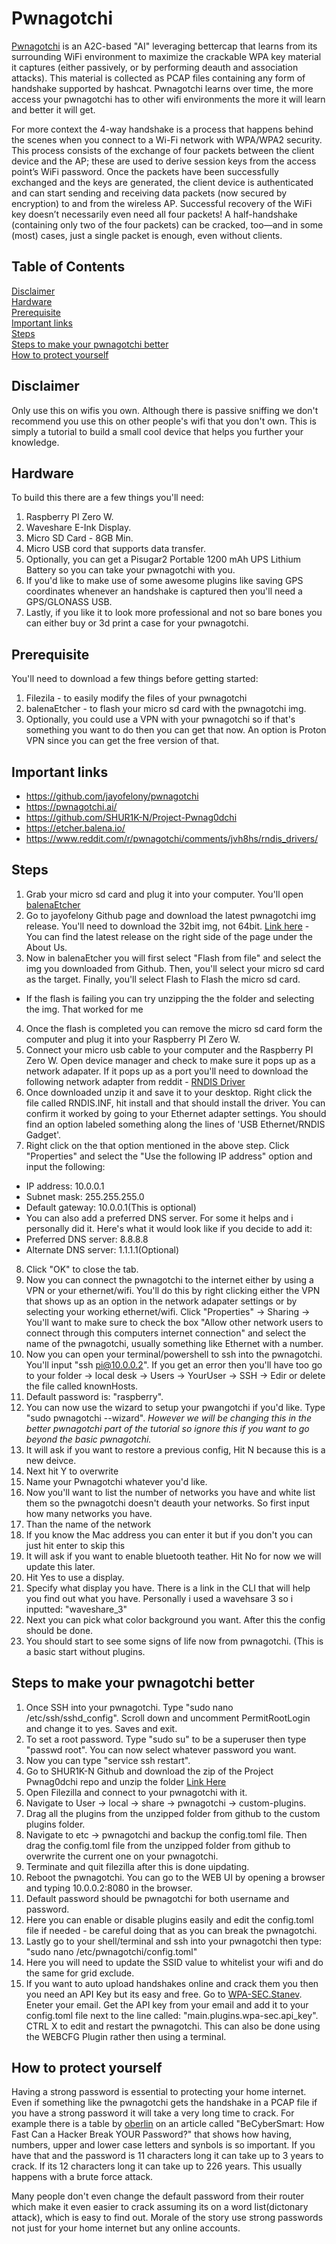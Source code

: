 # Pwnagotchi
[Pwnagotchi](https://pwnagotchi.ai/) is an A2C-based "AI" leveraging bettercap that learns from its surrounding WiFi environment to maximize the crackable WPA key material it captures (either passively, or by performing deauth and association attacks). This material is collected as PCAP files containing any form of handshake supported by hashcat. Pwnagotchi learns over time, the more access your pwnagotchi has to other wifi environments the more it will learn and better it will get. 

For more context the 4-way handshake is a process that happens behind the scenes when you connect to a Wi-Fi network with WPA/WPA2 security. This process consists of the exchange of four packets between the client device and the AP; these are used to derive session keys from the access point’s WiFi password. Once the packets have been successfully exchanged and the keys are generated, the client device is authenticated and can start sending and receiving data packets (now secured by encryption) to and from the wireless AP. Successful recovery of the WiFi key doesn’t necessarily even need all four packets! A half-handshake (containing only two of the four packets) can be cracked, too—and in some (most) cases, just a single packet is enough, even without clients.

## Table of Contents 
[Disclaimer](#disclaimer) <BR>
[Hardware](#hardware) <BR>
[Prerequisite](#prerequisite)<BR>
[Important links](#important-links)<BR>
[Steps](#steps)<BR>
[Steps to make your pwnagotchi better](#steps-to-make-your-pwnagotchi-better)<BR> 
[How to protect yourself](#how-to-protect-yourself)<BR> 

## Disclaimer
Only use this on wifis you own. Although there is passive sniffing we don't recommend you use this on other people's wifi that you don't own. This is simply a tutorial to build a small cool device that helps you further your knowledge.

## Hardware
To build this there are a few things you'll need:
1. Raspberry PI Zero W.
2. Waveshare E-Ink Display.
3. Micro SD Card - 8GB Min.
4. Micro USB cord that supports data transfer.
5. Optionally, you can get a Pisugar2 Portable 1200 mAh UPS Lithium Battery so you can take your pwnagotchi with you.
6. If you'd like to make use of some awesome plugins like saving GPS coordinates whenever an handshake is captured then you'll need a GPS/GLONASS USB.
7. Lastly, if you like it to look more professional and not so bare bones you can either buy or 3d print a case for your pwnagotchi.

## Prerequisite 
You'll need to download a few things before getting started:
1. Filezila - to easily modify the files of your pwnagotchi
2. balenaEtcher - to flash your micro sd card with the pwnagotchi img.
3. Optionally, you could use a VPN with your pwnagotchi so if that's something you want to do then you can get that now. An option is Proton VPN since you can get the free version of that.

## Important links
* https://github.com/jayofelony/pwnagotchi
* https://pwnagotchi.ai/
* https://github.com/SHUR1K-N/Project-Pwnag0dchi
* https://etcher.balena.io/
* https://www.reddit.com/r/pwnagotchi/comments/jvh8hs/rndis_drivers/

## Steps
1. Grab your micro sd card and plug it into your computer. You'll open [balenaEtcher](https://etcher.balena.io/)
2. Go to jayofelony Github page and download the latest pwnagotchi img release. You'll need to download the 32bit img, not 64bit. [Link here]([pwnagotchi](https://github.com/jayofelony/pwnagotchi)) - You can find the latest release on the right side of the page under the About Us.
3. Now in balenaEtcher you will first select "Flash from file" and select the img you downloaded from Github. Then, you'll select your micro sd card as the target. Finally, you'll select Flash to Flash the micro sd card.
* If the flash is failing you can try unzipping the the folder and selecting the img. That worked for me
4. Once the flash is completed you can remove the micro sd card form the computer and plug it into your Raspberry PI Zero W.
5. Connect your micro usb cable to your computer and the Raspberry PI Zero W. Open device manager and check to make sure it pops up as a network adapater. If it pops up as a port you'll need to download the following network adapter from reddit - [RNDIS Driver](https://www.reddit.com/r/pwnagotchi/comments/jvh8hs/rndis_drivers/)
6. Once downloaded unzip it and save it to your desktop. Right click the file called RNDIS.INF, hit install and that should install the driver. You can confirm it worked by going to your Ethernet adapter settings. You should find an option labeled something along the lines of 'USB Ethernet/RNDIS Gadget'.
7. Right click on the that option mentioned in the above step. Click "Properties" and select the "Use the following IP address" option and input the following:
* IP address: 10.0.0.1
* Subnet mask: 255.255.255.0
* Default gateway: 10.0.0.1(This is optional)
* You can also add a preferred DNS server. For some it helps and i personally did it. Here's what it would look like if you decide to add it:
* Preferred DNS server: 8.8.8.8
* Alternate DNS server: 1.1.1.1(Optional)
8. Click "OK" to close the tab.
9. Now you can connect the pwnagotchi to the internet either by using a VPN or your ethernet/wifi. You'll do this by right clicking either the VPN that shows up as an option in the network adapater settings or by selecting your working ethernet/wifi. Click "Properties" -> Sharing -> You'll want to make sure to check the box "Allow other network users to connect through this computers internet connection" and select the name of the pwnagotchi, usually something like Ethernet with a number.
10. Now you can open your terminal/powershell to ssh into the pwnagotchi. You'll input "ssh pi@10.0.0.2". If you get an error then you'll have too go to your folder -> local desk -> Users -> YourUser -> SSH -> Edir or delete the file called knownHosts.
11. Default password is: "raspberry".
12. You can now use the wizard to setup your pwangotchi if you'd like. Type "sudo pwnagotchi --wizard". *However we will be changing this in the better pwnagotchi part of the tutorial so ignore this if you want to go beyond the basic pwnagotchi.*
13. It will ask if you want to restore a previous config, Hit N because this is a new deivce.
14. Next hit Y to overwrite
15. Name your Pwnagotchi whatever you'd like.
16. Now you'll want to list the number of networks you have and white list them so the pwnagotchi doesn't deauth your networks. So first input how many networks you have.
17. Than the name of the network
18. If you know the Mac address you can enter it but if you don't you can just hit enter to skip this
19. It will ask if you want to enable bluetooth teather. Hit No for now we will update this later.
20. Hit Yes to use a display.
21. Specify what display you have. There is a link in the CLI that will help you find out what you have. Personally i used a wavehsare 3 so i inputted: "waveshare_3"
22. Next you can pick what color background you want. After this the config should be done.
23. You should start to see some signs of life now from pwnagotchi. (This is a basic start without plugins.

## Steps to make your pwnagotchi better
1. Once SSH into your pwnagotchi. Type "sudo nano /etc/ssh/sshd_config". Scroll down and uncomment PermitRootLogin and change it to yes. Saves and exit.
2. To set a root password. Type "sudo su" to be a superuser then type "passwd root". You can now select whatever password you want.
3. Now you can type "service ssh restart".
4. Go to SHUR1K-N Github and download the zip of the Project Pwnag0dchi repo and unzip the folder [Link Here](https://github.com/SHUR1K-N/Project-Pwnag0dchi)
5. Open Filezilla and connect to your pwnagotchi with it.
6. Navigate to User -> local -> share -> pwnagotchi -> custom-plugins.
7. Drag all the plugins from the unzipped folder from github to the custom plugins folder.
8. Navigate to etc -> pwnagotchi and backup the config.toml file. Then drag the config.toml file from the unzipped folder from github to overwrite the current one on your pwnagotchi.
9. Terminate and quit filezilla after this is done uipdating.
10. Reboot the pwnagotchi. You can go to the WEB UI by opening a browser and typing 10.0.0.2:8080 in the browser.
11. Default password should be pwnagotchi for both username and password.
12. Here you can enable or disable plugins easily and edit the config.toml file if needed - be careful doing that as you can break the pwnagotchi.
13. Lastly go to your shell/terminal and ssh into your pwnagotchi then type: "sudo nano /etc/pwnagotchi/config.toml"
14. Here you will need to update the SSID value to whitelist your wifi and do the same for grid exclude.
15. If you want to auto upload handshakes online and crack them you then you need an API Key but its easy and free. Go to [WPA-SEC.Stanev](https://wpa-sec.stanev.org/). Eneter your email. Get the API key from your email and add it to your config.toml file next to the line called: "main.plugins.wpa-sec.api_key". CTRL X to edit and restart the pwnagotchi. This can also be done using the WEBCFG Plugin rather then using a terminal.

## How to protect yourself
Having a strong password is essential to protecting your home internet. Even if something like the pwnagotchi gets the handshake in a PCAP file if you have a strong password it will take a very long time to crack. For example there is a table by [oberlin](https://www.oberlin.edu/cit/bulletins/passwords-matter) on an article called "BeCyberSmart: How Fast Can a Hacker Break YOUR Password?" that shows how having, numbers, upper and lower case letters and synbols is so important. If you have that and the password is 11 characters long it can take up to 3 years to crack. If its 12 characters long it can take up to 226 years. This usually happens with a brute force attack.

Many people don't even change the default password from their router which make it even easier to crack assuming its on a word list(dictonary attack), which is easy to find out. Morale of the story use strong passwords not just for your home internet but any online accounts.
